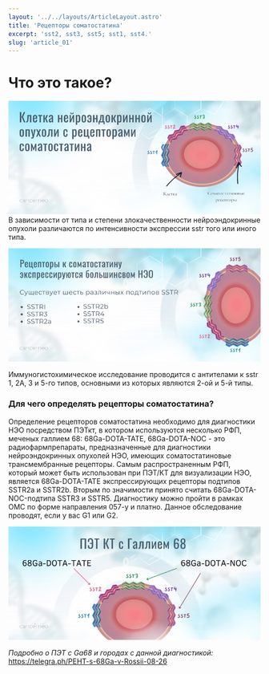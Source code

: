 ```yaml
---
layout: '../../layouts/ArticleLayout.astro'
title: 'Рецепторы соматостатина'
excerpt: 'sst2, sst3, sst5; sst1, sst4.'
slug: 'article_01'
---
```


# **Что это такое?**


![alt text](image-1.png)
В зависимости от типа и степени злокачественности нейроэндокринные опухоли различаются по интенсивности экспрессии sstr того или иного типа.

![alt text](image.png)

Иммуногистохимическое исследование проводится с антителами к sstr 1, 2А, 3 и 5-го типов, основными из которых являются 2-ой и 5-й типы.

### **Для чего определять рецепторы соматостатина?**

Определение рецепторов соматостатина необходимо для диагностики НЭО посредством ПЭТкт, в котором используются несколько РФП, меченых галлием 68: 68Ga-DOTA-TATE, 68Ga-DOTA-NOC - это радиофармпрепараты, предназначенные для диагностики нейроэндокринных опухолей НЭО, имеющих соматостатиновые трансмембранные рецепторы. Самым распространенным РФП, который может быть использован при ПЭТ/КТ для визуализации НЭО, является 68Ga-DOTA-TATE экспрессирующих рецепторы подтипов SSTR2a и SSTR2b. Вторым по значимости принято считать 68Ga-DOTA-NOC-подтипа SSTR3 и SSTR5.
Диагностику можно пройти в рамках ОМС по форме направления 057-у и платно. Данное обследование проводят, если у вас G1 или G2.

![alt text](image-2.png)

*Подробно о ПЭТ с Ga68 и городах с данной диагностикой:*
https://telegra.ph/PEHT-s-68Ga-v-Rossii-08-26